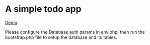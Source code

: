 # A simple todo app

[Demo](http://dev.owale.co/todo/)

Please configure the Database auth params in env.php, then run the bootstrap.php file to setup the database and its tables.